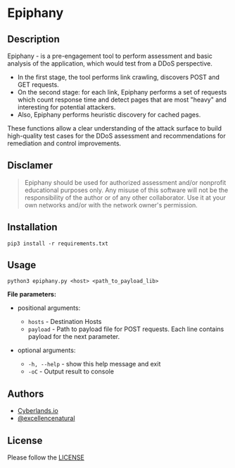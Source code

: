 # Epiphany
## Description
Epiphany - is a pre-engagement tool to perform assessment and basic analysis of the application, which would test from a DDoS perspective. 
- In the first stage, the tool performs link crawling, discovers POST and GET requests. 
- On the second stage: for each link, Epiphany performs a set of requests which count response time and detect pages that are most "heavy" and interesting for potential attackers. 
- Also, Epiphany performs heuristic discovery for cached pages. 

These functions allow a clear understanding of the attack surface to build high-quality test cases for the DDoS assessment and recommendations for remediation and control improvements.

## Disclamer
> Epiphany should be used for authorized assessment and/or nonprofit educational purposes only. Any misuse of this software will not be the responsibility of the author or of any other collaborator. Use it at your own networks and/or with the network owner's permission.
## Installation
```pip3 install -r requirements.txt```

## Usage 
  ```python3 epiphany.py <host> <path_to_payload_lib>```

**File parameters:**
  * positional arguments:
    * ```hosts``` - Destination Hosts
    * ```payload``` - Path to payload file for POST requests. Each line contains payload for the next parameter.

  * optional arguments:
    * ```-h, --help``` - show this help message and exit
    * ```-oC``` - Output result to console
## Authors
- [Cyberlands.io](https://cyberlands.io)
- [@excellencenatural](https://github.com/excellencenatural)

## License
Please follow the [LICENSE](LICENSE)
